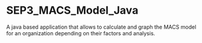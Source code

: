 # SEP3_MACS_Model_Java
A java based application that allows to calculate and graph the MACS model for an organization depending on their factors and analysis. 
